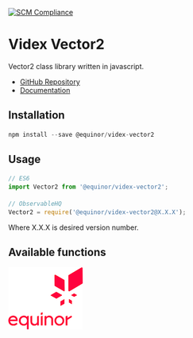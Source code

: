 [![SCM Compliance](https://scm-compliance-api.radix.equinor.com/repos/equinor/videx-vector2/badge)](https://scm-compliance-api.radix.equinor.com/repos/equinor/videx-vector2/badge)

# Videx Vector2

Vector2 class library written in javascript.

- [GitHub Repository](https://github.com/equinor/videx-vector2)
- [Documentation](https://equinor.github.io/videx-vector2)

## Installation
```js
npm install --save @equinor/videx-vector2
```

## Usage

```js
// ES6
import Vector2 from '@equinor/videx-vector2';

// ObservableHQ
Vector2 = require('@equinor/videx-vector2@X.X.X');
```
Where X.X.X is desired version number.

## Available functions

![Equinor Logo](images/equinor-logo.png)
